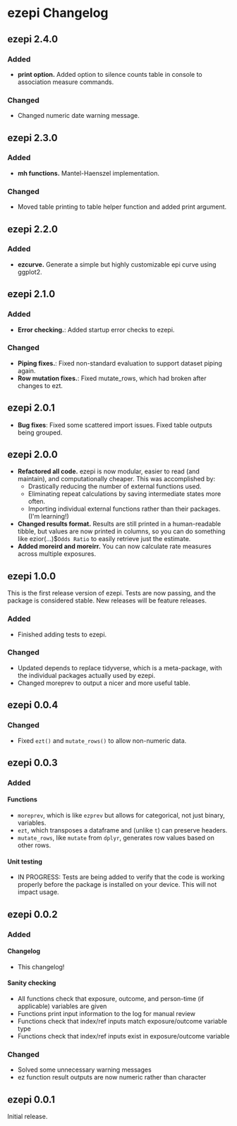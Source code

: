 # ezepi Changelog

## ezepi 2.4.0

### Added

- **print option.** Added option to silence counts table in console to association measure commands.

### Changed

- Changed numeric date warning message.

## ezepi 2.3.0

### Added

- **mh functions.** Mantel-Haenszel implementation.

### Changed

- Moved table printing to table helper function and added print argument.

## ezepi 2.2.0

### Added

- **ezcurve.** Generate a simple but highly customizable epi curve using ggplot2.

## ezepi 2.1.0

### Added

- **Error checking.**: Added startup error checks to ezepi.

### Changed

- **Piping fixes.**: Fixed non-standard evaluation to support dataset piping again.
- **Row mutation fixes.**: Fixed mutate_rows, which had broken after changes to ezt.

## ezepi 2.0.1
- **Bug fixes**: Fixed some scattered import issues. Fixed table outputs being grouped.

## ezepi 2.0.0

- **Refactored all code.** ezepi is now modular, easier to read (and maintain), and computationally cheaper. This was accomplished by:
  - Drastically reducing the number of external functions used.
  - Eliminating repeat calculations by saving intermediate states more often.
  - Importing individual external functions rather than their packages. (I'm learning!)
- **Changed results format.** Results are still printed in a human-readable tibble, but values are now printed in columns, so you can do something like ezior(...)$`Odds Ratio` to easily retrieve just the estimate.
- **Added moreird and moreirr.** You can now calculate rate measures across multiple exposures.

## ezepi 1.0.0

This is the first release version of ezepi. Tests are now passing, and the package is considered stable. New releases will be feature releases.

### Added

- Finished adding tests to ezepi.

### Changed

- Updated depends to replace tidyverse, which is a meta-package, with the individual packages actually used by ezepi.
- Changed moreprev to output a nicer and more useful table.

## ezepi 0.0.4

### Changed

- Fixed `ezt()` and `mutate_rows()` to allow non-numeric data.

## ezepi 0.0.3

### Added

#### Functions
- `moreprev`, which is like `ezprev` but allows for categorical, not just binary, variables.
- `ezt`, which transposes a dataframe and (unlike `t`) can preserve headers.
- `mutate_rows`, like `mutate` from `dplyr`, generates row values based on other rows.

#### Unit testing
- IN PROGRESS: Tests are being added to verify that the code is working properly before the package is installed on your device. This will not impact usage.

## ezepi 0.0.2

### Added

#### Changelog

- This changelog!

#### Sanity checking

- All functions check that exposure, outcome, and person-time (if applicable) variables are given
- Functions print input information to the log for manual review
- Functions check that index/ref inputs match exposure/outcome variable type
- Functions check that index/ref inputs exist in exposure/outcome variable

### Changed

- Solved some unnecessary warning messages
- ez function result outputs are now numeric rather than character

## ezepi 0.0.1

Initial release.
